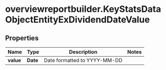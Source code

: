 # overviewreportbuilder.KeyStatsDataObjectEntityExDividendDateValue

## Properties

Name | Type | Description | Notes
------------ | ------------- | ------------- | -------------
**value** | **Date** | Date formatted to YYYY-MM-DD | 


